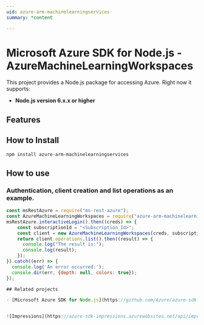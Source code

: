 ```yaml
---
uid: azure-arm-machinelearningservices
summary: *content

---
```

# Microsoft Azure SDK for Node.js - AzureMachineLearningWorkspaces
This project provides a Node.js package for accessing Azure. Right now it supports:
- **Node.js version 6.x.x or higher**

## Features


## How to Install

```bash
npm install azure-arm-machinelearningservices
```

## How to use

### Authentication, client creation and list operations as an example.

```javascript
const msRestAzure = require("ms-rest-azure");
const AzureMachineLearningWorkspaces = require("azure-arm-machinelearningservices");
msRestAzure.interactiveLogin().then((creds) => {
    const subscriptionId = "<Subscription_Id>";
    const client = new AzureMachineLearningWorkspaces(creds, subscriptionId);
    return client.operations.list().then((result) => {
      console.log("The result is:");
      console.log(result);
    });
}).catch((err) => {
  console.log('An error occurred:');
  console.dir(err, {depth: null, colors: true});
});

## Related projects

- [Microsoft Azure SDK for Node.js](https://github.com/Azure/azure-sdk-for-node)


![Impressions](https://azure-sdk-impressions.azurewebsites.net/api/impressions/azure-sdk-for-node%2Flib%2Fservices%2FmachinelearningservicesManagement%2FREADME.png)
